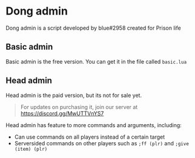 # Dong admin
Dong admin is a script developed by bIue#2958 created for Prison life

## Basic admin
Basic admin is the free version. You can get it in the file called ``basic.lua``


## Head admin
Head admin is the paid version, but its not for sale yet.
> For updates on purchasing it, join our server at https://discord.gg/MwUTTVnYS7

Head admin has feature to more commands and arguments, including: 
* Can use commands on all players instead of a certain target
* Serversided commands on other players such as `;ff (plr)` and `;give (item) (plr)`
